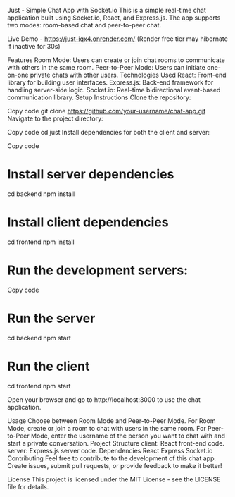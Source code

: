 Just - Simple Chat App with Socket.io
This is a simple real-time chat application built using Socket.io, React, and Express.js. The app supports two modes: room-based chat and peer-to-peer chat.

Live Demo - https://just-iqx4.onrender.com/ (Render free tier may hibernate if inactive for 30s)

Features
Room Mode: Users can create or join chat rooms to communicate with others in the same room.
Peer-to-Peer Mode: Users can initiate one-on-one private chats with other users.
Technologies Used
React: Front-end library for building user interfaces.
Express.js: Back-end framework for handling server-side logic.
Socket.io: Real-time bidirectional event-based communication library.
Setup Instructions
Clone the repository:

Copy code
git clone https://github.com/your-username/chat-app.git
Navigate to the project directory:

Copy code
cd just
Install dependencies for both the client and server:

Copy code
# Install server dependencies
cd backend
npm install

# Install client dependencies
cd frontend
npm install

# Run the development servers:

Copy code
# Run the server
cd backend
npm start

# Run the client
cd frontend
npm start

Open your browser and go to http://localhost:3000 to use the chat application.

Usage
Choose between Room Mode and Peer-to-Peer Mode.
For Room Mode, create or join a room to chat with users in the same room.
For Peer-to-Peer Mode, enter the username of the person you want to chat with and start a private conversation.
Project Structure
client: React front-end code.
server: Express.js server code.
Dependencies
React
Express
Socket.io
Contributing
Feel free to contribute to the development of this chat app. Create issues, submit pull requests, or provide feedback to make it better!

License
This project is licensed under the MIT License - see the LICENSE file for details.
